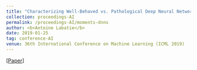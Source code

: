 ```yaml
---
title: "Characterizing Well-Behaved vs. Pathological Deep Neural Networks"
collection: proceedings-AI
permalink: /proceedings-AI/moments-dnns
author: <b>Antoine Labatie</b>
date: 2019-01-25
tag: conference-AI
venue: 36th International Conference on Machine Learning (ICML 2019)
---
```


[[Paper](http://proceedings.mlr.press/v97/labatie19a.html)]
<br>
<br>
